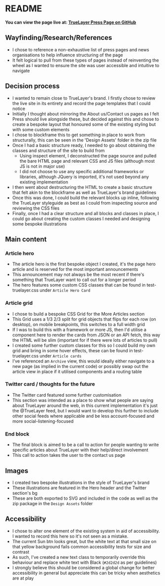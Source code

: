 # README

**You can view the page live at: [TrueLayer Press Page on GitHub](https://kemiljk.github.io/truelayer-press-page/)** 

## Wayfinding/Research/References

* I chose to reference a non-exhaustive list of press pages and news organisations to help influence structuring of the page
* It felt logical to pull from these types of pages instead of reinventing the wheel as I wanted to ensure the site was user accessible and intuitive to navigate

## Decision process

* I wanted to remain close to TrueLayer's brand. I firstly chose to review the live site in its entirety and record the page templates that I could notice
* Initially I thought about mirroring the About us/Contact us pages as I felt Press should live alongside these, but decided against this and chose to create a bespoke layout that honoured some of the existing styling but with some custom elements
* I chose to blockframe this to get something in place to work from structurally, this can be seen in the 'Design Assets' folder in the zip file
* Once I had a basic structure ready, I needed to go about obtaining the classes and structure of the site to build from
  * Using inspect element, I deconstructed the page source and pulled the bare HTML page and relevant CSS and JS files (although most JS is not in major use)
  * I did not choose to use any specific additional frameworks or libraries, although JQuery is imported, it's not used beyond any existing implementation
* I then went about destructuring the HTML to create a basic structure that felt akin to the blockframe as well as TrueLayer's brand guidelines
* Once this was done, I could build the relevant blocks up inline, following the TrueLayer styleguide as best as I could from inspecting source and reviewing the CSS files
* Finally, once I had a clear structure and all blocks and classes in place, I could go about creating the custom classes I needed and designing some bespoke illustrations

## Main content

### Article hero

* The article hero is the first bespoke object I created, it's the page hero article and is reserved for the most important announcements
* This announcement may not always be the most recent if there's something that TrueLayer want to call out for a longer period
* The hero features some custom CSS classes that can be found in test-truelayer.css under `Article Hero Card`

### Article grid

* I chose to build a bespoke CSS Grid for the More Articles section
* This Grid uses a 1/3 2/3 split for grid objects that flips for each row (on desktop), on mobile breakpoints, this switches to a full width grid
* If I was to build this with a framework or more JS, then I'd utilise a component here to render the cards from JSON or an API fetch, this way the HTML will be slim (important for if there were lots of articles to pull)
* I created some further custom classes for this so I could build my own grid and bring in some hover effects, these can be found in test-truelayer.css under `Article cards`
* I've referenced an `Archive` view, this would ideally either navigate to a new page (as implied in the current code) or possibly swap out the article view in place if it utilised components and a routing table

### Twitter card / thoughts for the future

* The Twitter card featured some further customisation
* This section was intended as a place to show what people are saying about TrueLayer around the web, in this current implementation it's just the @TrueLayer feed, but I would want to develop this further to include other social feeds where applicable and be less account-focused and more social-listening-focused

### End block

* The final block is aimed to be a call to action for people wanting to write specific articles about TrueLayer with their help/direct involvement
* This call to action takes the user to the contact us page

## Images

* I created two bespoke illustrations in the style of TrueLayer's brand
* These illustrations are featured in the Hero header and the Twitter section's bg
* These are both exported to SVG and included in the code as well as the zip package in the `Design Assets` folder

## Accessibility

* I chose to alter one element of the existing system in aid of accessibility. I wanted to record this here so it's not seen as a mistake.
* The current Sun btn looks great, but the white text at that small size on that yellow background fails common accessibility tests for size and contrast
* As such, I've created a new text class to temporarily override this behaviour and replace white text with Black (`#2d2d2d` as per guidelines)
* I strongly believe this should be considered a global change for better accessibility in general but appreciate this can be tricky when aesthetics are at play